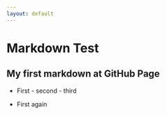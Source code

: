 ```yaml
---
layout: default
---
```


# Markdown Test
## My first markdown at GitHub Page

- First
		-	 	second
					- third

- First again